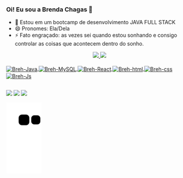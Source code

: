 ### Oi! Eu sou a Brenda Chagas 👋
- 🌱 Estou em um bootcamp de desenvolvimento JAVA FULL STACK
- 😄 Pronomes: Ela/Dela
- ⚡ Fato engraçado: as vezes sei quando estou sonhando e consigo controlar as coisas que acontecem dentro do sonho.


<div align="center">
  <a href="https://github.com/brehchs">
  <img height="180em" src="https://github-readme-stats.vercel.app/api?username=brehchs&show_icons=true&theme=cobalt&include_all_commits=true&count_private=true"/>
  <img height="180em" src="https://github-readme-stats.vercel.app/api/top-langs/?username=brehchs&layout=compact&langs_count=7&theme=cobalt"/>
</div>
 
 <div style="display: inline_block"><br>
  <img align="center" alt="Breh-Java" height="40" width="30" src="https://cdn.jsdelivr.net/gh/devicons/devicon/icons/java/java-original.svg">
  <img align="center" alt="Breh-MySQL" height="40" width="30" src="https://cdn.jsdelivr.net/gh/devicons/devicon/icons/mysql/mysql-plain-wordmark.svg">
  <img align="center" alt="Breh-React" height="40" width="30" src="https://cdn.jsdelivr.net/gh/devicons/devicon/icons/react/react-original-wordmark.svg">
  <img align="center" alt="Breh-html" height="40" width="30" src="https://cdn.jsdelivr.net/gh/devicons/devicon/icons/html5/html5-plain-wordmark.svg">
  <img align="center" alt="Breh-css" height="40" width="30" src="https://cdn.jsdelivr.net/gh/devicons/devicon/icons/css3/css3-plain-wordmark.svg">
   <img align="center" alt="Breh-Js" height="40" width="30" src="https://cdn.jsdelivr.net/gh/devicons/devicon/icons/javascript/javascript-plain.svg">

</div>

  ##
  
  <div> 
  <a href="https://www.instagram.com/brehchs/" target="_blank"><img src="https://img.shields.io/badge/-Instagram-%23E4405F?style=for-the-badge&logo=instagram&logoColor=white" target="_blank"></a>
 <a href="https://discord.gg/970438663114735727" target="_blank"><img src="https://img.shields.io/badge/Discord-7289DA?style=for-the-badge&logo=discord&logoColor=white" target="_blank"></a> 
  <a href="https://www.linkedin.com/in/brenda-chagas-667aa3233/" target="_blank"><img src="https://img.shields.io/badge/-LinkedIn-%230077B5?style=for-the-badge&logo=linkedin&logoColor=white" target="_blank"></a> 
  
  ![Snake animation](https://github.com/brehchs/brehchs/blob/output/github-contribution-grid-snake.svg)
  
 
</div>
